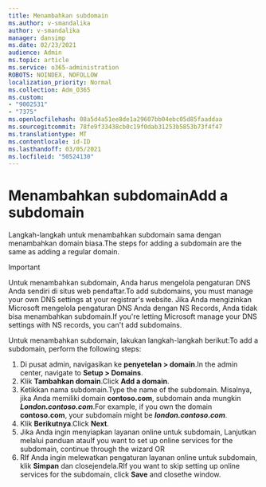 ```yaml
---
title: Menambahkan subdomain
ms.author: v-smandalika
author: v-smandalika
manager: dansimp
ms.date: 02/23/2021
audience: Admin
ms.topic: article
ms.service: o365-administration
ROBOTS: NOINDEX, NOFOLLOW
localization_priority: Normal
ms.collection: Adm_O365
ms.custom:
- "9002531"
- "7375"
ms.openlocfilehash: 08a5d4a51ee8de1a29607bb04ebc05d85faaddaa
ms.sourcegitcommit: 78fe9f33438cb0c19f0dab31253b5853b73f4f47
ms.translationtype: MT
ms.contentlocale: id-ID
ms.lasthandoff: 03/05/2021
ms.locfileid: "50524130"
---
```

# <a name="add-a-subdomain"></a><span data-ttu-id="6c0ef-102">Menambahkan subdomain</span><span class="sxs-lookup"><span data-stu-id="6c0ef-102">Add a subdomain</span></span>

<span data-ttu-id="6c0ef-103">Langkah-langkah untuk menambahkan subdomain sama dengan menambahkan domain biasa.</span><span class="sxs-lookup"><span data-stu-id="6c0ef-103">The steps for adding a subdomain are the same as adding a regular domain.</span></span> 

> [!IMPORTANT]
> <span data-ttu-id="6c0ef-104">Untuk menambahkan subdomain, Anda harus mengelola pengaturan DNS Anda sendiri di situs web pendaftar.</span><span class="sxs-lookup"><span data-stu-id="6c0ef-104">To add subdomains, you must manage your own DNS settings at your registrar's website.</span></span> <span data-ttu-id="6c0ef-105">Jika Anda mengizinkan Microsoft mengelola pengaturan DNS Anda dengan NS Records, Anda tidak bisa menambahkan subdomain.</span><span class="sxs-lookup"><span data-stu-id="6c0ef-105">If you're letting Microsoft manage your DNS settings with NS records, you can't add subdomains.</span></span> 

<span data-ttu-id="6c0ef-106">Untuk menambahkan subdomain, lakukan langkah-langkah berikut:</span><span class="sxs-lookup"><span data-stu-id="6c0ef-106">To add a subdomain, perform the following steps:</span></span>

1. <span data-ttu-id="6c0ef-107">Di pusat admin, navigasikan ke **penyetelan > domain**.</span><span class="sxs-lookup"><span data-stu-id="6c0ef-107">In the admin center, navigate to **Setup > Domains**.</span></span>
2. <span data-ttu-id="6c0ef-108">Klik **Tambahkan domain**.</span><span class="sxs-lookup"><span data-stu-id="6c0ef-108">Click **Add a domain**.</span></span>
3. <span data-ttu-id="6c0ef-109">Ketikkan nama subdomain.</span><span class="sxs-lookup"><span data-stu-id="6c0ef-109">Type the name of the subdomain.</span></span> <span data-ttu-id="6c0ef-110">Misalnya, jika Anda memiliki domain **contoso.com**, subdomain anda mungkin **_London.contoso.com_**.</span><span class="sxs-lookup"><span data-stu-id="6c0ef-110">For example, if you own the domain **contoso.com**, your subdomain might be **_london.contoso.com_**.</span></span>
4. <span data-ttu-id="6c0ef-111">Klik **Berikutnya**.</span><span class="sxs-lookup"><span data-stu-id="6c0ef-111">Click **Next**.</span></span>
5. <span data-ttu-id="6c0ef-112">Jika Anda ingin menyiapkan layanan online untuk subdomain, Lanjutkan melalui panduan atau</span><span class="sxs-lookup"><span data-stu-id="6c0ef-112">If you want to set up online services for the subdomain, continue through the wizard OR</span></span>
6. <span data-ttu-id="6c0ef-113">RIf Anda ingin melewatkan pengaturan layanan online untuk subdomain, klik **Simpan** dan closejendela.</span><span class="sxs-lookup"><span data-stu-id="6c0ef-113">RIf you want to skip setting up online services for the subdomain, click **Save** and closethe window.</span></span>

